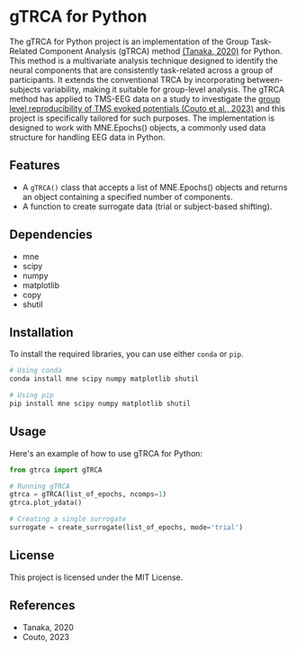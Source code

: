 # gTRCA for Python

The gTRCA for Python project is an implementation of the Group Task-Related Component Analysis (gTRCA) method [(Tanaka, 2020)]() for Python. This method is a multivariate analysis technique designed to identify the neural components that are consistently task-related across a group of participants. It extends the conventional TRCA by incorporating between-subjects variability, making it suitable for group-level analysis. The gTRCA method has applied to TMS-EEG data on a study to investigate the [group level reproducibility of TMS evoked potentials (Couto et al., 2023)]() and this project is specifically tailored for such purposes. The implementation is designed to work with MNE.Epochs() objects, a commonly used data structure for handling EEG data in Python.

## Features

- A `gTRCA()` class that accepts a list of MNE.Epochs() objects and returns an object containing a specified number of components.
- A function to create surrogate data (trial or subject-based shifting).


## Dependencies

- mne
- scipy
- numpy
- matplotlib
- copy
- shutil

## Installation

To install the required libraries, you can use either `conda` or `pip`.

```bash
# Using conda
conda install mne scipy numpy matplotlib shutil

# Using pip
pip install mne scipy numpy matplotlib shutil
```

## Usage
Here's an example of how to use gTRCA for Python:

```python
from gtrca import gTRCA

# Running gTRCA
gtrca = gTRCA(list_of_epochs, ncomps=1)
gtrca.plot_ydata()

# Creating a single surrogate
surrogate = create_surrogate(list_of_epochs, mode='trial')
```

## License
This project is licensed under the MIT License.

## References
* Tanaka, 2020
* Couto, 2023